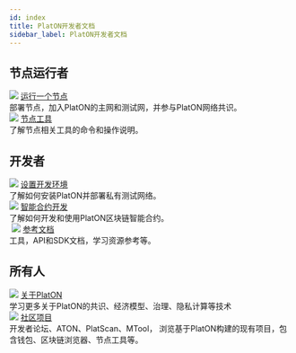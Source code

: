```yaml
---
id: index
title: PlatON开发者文档
sidebar_label: PlatON开发者文档
---
```


## 节点运行者
<div class="card-wrap">
    <!-- <div class="homepage-card">
        <img src="/docs/img/Install_Node.svg">
        <a href="/docs/zh-CN/Install_Node" class="card-title">安装一个节点</a>
        <div class="card-description">
        安装，配置和部署节点。
        </div>
    </div>
    <div class="homepage-card">
        <img src="/docs/img/Join_PlatON_NetWork.svg">
        <a href="/docs/zh-CN/Join_PlatON_NetWork" class="card-title">加入platon网络</a>
        <div class="card-description">
        如何加入PlatON的主网和测试网。
        </div>
    </div>
    <div class="homepage-card">
        <img src="/docs/img/Become_Verification_Node.svg">
        <a href="/docs/zh-CN/Become_Verification_Node" class="card-title">成为验证节点</a>
        <div class="card-description">
        参与PlatON网络共识。
        </div>
    </div> -->
    <div class="homepage-card">
        <img src="/docs/img/Install_Node.svg">
        <a href="/docs/zh-CN/Install_Node" class="card-title">运行一个节点</a>
        <div class="card-description">
        部署节点，加入PlatON的主网和测试网，并参与PlatON网络共识。
        </div>
    </div>
    <div class="homepage-card">
        <img src="/docs/img/nodeTool.svg">
        <a href="/docs/zh-CN/MTool_Manual" class="card-title">节点工具</a>
        <div class="card-description">
        了解节点相关工具的命令和操作说明。
        </div>
    </div>
</div>

## 开发者
<div class="card-wrap">
    <div class="homepage-card">
        <img src="/docs/img/Set_Develop_Env.svg">
        <a href="/docs/zh-CN/Source_Code_Compilation" class="card-title">设置开发环境</a>
        <div class="card-description">
        了解如何安装PlatON并部署私有测试网络。
        </div>
    </div>
    <div class="homepage-card">
        <img src="/docs/img/Smart_Contract_Development.svg">
        <a href="/docs/zh-CN/EVM_Smart_Contract" class="card-title">智能合约开发</a>
        <div class="card-description">
        了解如何开发和使用PlatON区块链智能合约。
        </div>
    </div>
    <div class="homepage-card">
​        <img src="/docs/img/resdoc.svg">
        <a href="/docs/zh-CN/Java_SDK" class="card-title">参考文档</a>
        <div class="card-description">
        工具，API和SDK文档，学习资源参考等。	
        </div>
    </div>
</div>

## 所有人
<div class="card-wrap">
    <div class="homepage-card">
        <img src="/docs/img/about.svg">
        <a href="/docs/zh-CN/PlatON_Overall_Solution" class="card-title">关于PlatON</a>
        <div class="card-description">
        学习更多关于PlatON的共识、经济模型、治理、隐私计算等技术
        </div>
    </div>
    <div class="homepage-card">
        <img src="/docs/img/community.svg">
        <a href="/docs/zh-CN/community" class="card-title">社区项目</a>
        <div class="card-description">
        开发者论坛、ATON、PlatScan、MTool， 浏览基于PlatON构建的现有项目，包含钱包、区块链浏览器、节点工具等。
        </div>
    </div>
</div>